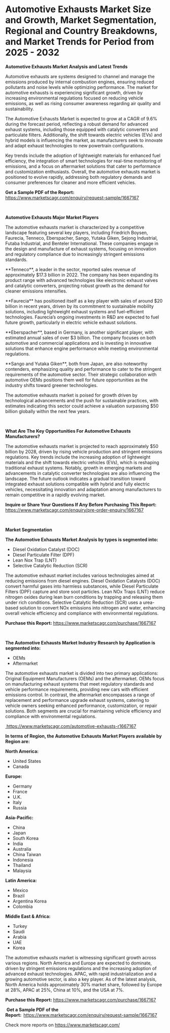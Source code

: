 <p><h1>Automotive Exhausts Market Size and Growth, Market Segmentation, Regional and Country Breakdowns, and Market Trends for Period from 2025 -  2032</h1></p><p><strong>Automotive Exhausts Market Analysis and Latest Trends</strong></p>
<p><p>Automotive exhausts are systems designed to channel and manage the emissions produced by internal combustion engines, ensuring reduced pollutants and noise levels while optimizing performance. The market for automotive exhausts is experiencing significant growth, driven by increasing environmental regulations focused on reducing vehicle emissions, as well as rising consumer awareness regarding air quality and sustainability. </p><p>The Automotive Exhausts Market is expected to grow at a CAGR of 9.6% during the forecast period, reflecting a robust demand for advanced exhaust systems, including those equipped with catalytic converters and particulate filters. Additionally, the shift towards electric vehicles (EVs) and hybrid models is influencing the market, as manufacturers seek to innovate and adapt exhaust technologies to new powertrain configurations. </p><p>Key trends include the adoption of lightweight materials for enhanced fuel efficiency, the integration of smart technologies for real-time monitoring of emissions, and a focus on aftermarket solutions that cater to performance and customization enthusiasts. Overall, the automotive exhausts market is positioned to evolve rapidly, addressing both regulatory demands and consumer preferences for cleaner and more efficient vehicles.</p></p>
<p><strong>Get a Sample PDF of the Report:&nbsp;</strong> <a href="https://www.marketscagr.com/enquiry/request-sample/1667167?utm_campaign=2462&utm_medium=2&utm_source=Github&utm_content=ia&utm_term=06032025&utm_id=automotive-exhausts">https://www.marketscagr.com/enquiry/request-sample/1667167</a></p>
<p>&nbsp;</p>
<p><strong>Automotive Exhausts Major Market Players</strong></p>
<p><p>The automotive exhausts market is characterized by a competitive landscape featuring several key players, including Friedrich Boysen, Faurecia, Tenneco, Eberspacher, Sango, Yutaka Giken, Sejong Industrial, Futaba Industrial, and Benteler International. These companies engage in the design and manufacture of exhaust systems, focusing on innovation and regulatory compliance due to increasingly stringent emissions standards.</p><p>**Tenneco**, a leader in the sector, reported sales revenue of approximately $17.3 billion in 2022. The company has been expanding its product range with advanced technologies like electronic exhaust valves and catalytic converters, projecting robust growth as the demand for cleaner emissions intensifies.</p><p>**Faurecia** has positioned itself as a key player with sales of around $20 billion in recent years, driven by its commitment to sustainable mobility solutions, including lightweight exhaust systems and fuel-efficient technologies. Faurecia’s ongoing investments in R&D are expected to fuel future growth, particularly in electric vehicle exhaust solutions.</p><p>**Eberspacher**, based in Germany, is another significant player, with estimated annual sales of over $3 billion. The company focuses on both automotive and commercial applications and is investing in innovative solutions that enhance engine performance while meeting environmental regulations.</p><p>**Sango and Yutaka Giken**, both from Japan, are also noteworthy contenders, emphasizing quality and performance to cater to the stringent requirements of the automotive sector. Their strategic collaboration with automotive OEMs positions them well for future opportunities as the industry shifts toward greener technologies.</p><p>The automotive exhausts market is poised for growth driven by technological advancements and the push for sustainable practices, with estimates indicating this sector could achieve a valuation surpassing $50 billion globally within the next few years.</p></p>
<p>&nbsp;</p>
<p><strong>What Are The Key Opportunities For Automotive Exhausts Manufacturers?</strong></p>
<p><p>The automotive exhausts market is projected to reach approximately $50 billion by 2028, driven by rising vehicle production and stringent emissions regulations. Key trends include the increasing adoption of lightweight materials and the shift towards electric vehicles (EVs), which is reshaping traditional exhaust systems. Notably, growth in emerging markets and advancements in catalytic converter technologies are also influencing the landscape. The future outlook indicates a gradual transition toward integrated exhaust solutions compatible with hybrid and fully electric vehicles, necessitating innovation and adaptation among manufacturers to remain competitive in a rapidly evolving market.</p></p>
<p><strong>Inquire or Share Your Questions If Any Before Purchasing This Report:</strong> <a href="https://www.marketscagr.com/enquiry/pre-order-enquiry/1667167?utm_campaign=2462&utm_medium=2&utm_source=Github&utm_content=ia&utm_term=06032025&utm_id=automotive-exhausts">https://www.marketscagr.com/enquiry/pre-order-enquiry/1667167</a></p>
<p>&nbsp;</p>
<p><strong>Market Segmentation</strong></p>
<p><strong>The Automotive Exhausts Market Analysis by types is segmented into:</strong></p>
<p><ul><li>Diesel Oxidation Catalyst (DOC)</li><li>Diesel Particulate Filter (DPF)</li><li>Lean Nox Trap (LNT)</li><li>Selective Catalytic Reduction (SCR)</li></ul></p>
<p><p>The automotive exhaust market includes various technologies aimed at reducing emissions from diesel engines. Diesel Oxidation Catalysts (DOC) convert harmful gases into harmless substances, while Diesel Particulate Filters (DPF) capture and store soot particles. Lean NOx Traps (LNT) reduce nitrogen oxides during lean burn conditions by trapping and releasing them under rich conditions. Selective Catalytic Reduction (SCR) uses a urea-based solution to convert NOx emissions into nitrogen and water, enhancing overall vehicle efficiency and compliance with environmental regulations.</p></p>
<p><strong>Purchase this Report:&nbsp;</strong><a href="https://www.marketscagr.com/purchase/1667167?utm_campaign=2462&utm_medium=2&utm_source=Github&utm_content=ia&utm_term=06032025&utm_id=automotive-exhausts">https://www.marketscagr.com/purchase/1667167</a></p>
<p>&nbsp;</p>
<p><strong>The Automotive Exhausts Market Industry Research by Application is segmented into:</strong></p>
<p><ul><li>OEMs</li><li>Aftermarket</li></ul></p>
<p><p>The automotive exhausts market is divided into two primary applications: Original Equipment Manufacturers (OEMs) and the aftermarket. OEMs focus on manufacturing exhaust systems that meet regulatory standards and vehicle performance requirements, providing new cars with efficient emissions control. In contrast, the aftermarket encompasses a range of replacement and performance upgrade exhaust systems, catering to vehicle owners seeking enhanced performance, customization, or repair solutions. Both segments are crucial for maintaining vehicle efficiency and compliance with environmental regulations.</p></p>
<p><a href="https://www.marketscagr.com/automotive-exhausts-r1667167?utm_campaign=2462&utm_medium=2&utm_source=Github&utm_content=ia&utm_term=06032025&utm_id=automotive-exhausts">&nbsp;https://www.marketscagr.com/automotive-exhausts-r1667167</a></p>
<p><strong>In terms of Region, the Automotive Exhausts Market Players available by Region are:</strong></p>
<p>
    <p> <strong> North America: </strong>
        <ul>
            <li>United States</li>
            <li>Canada</li>
        </ul>
        </p> 
    <p> <strong> Europe: </strong>
        <ul>
            <li>Germany</li>
            <li>France</li>
            <li>U.K.</li>
            <li>Italy</li>
            <li>Russia</li>
        </ul>
        </p> 
    <p> <strong> Asia-Pacific: </strong>
        <ul>
            <li>China</li>
            <li>Japan</li>
            <li>South Korea</li>
            <li>India</li>
            <li>Australia</li>
            <li>China Taiwan</li>
            <li>Indonesia</li>
            <li>Thailand</li>
            <li>Malaysia</li>
        </ul>
        </p> 
    <p> <strong> Latin America: </strong>
        <ul>
            <li>Mexico</li>
            <li>Brazil</li>
            <li>Argentina Korea</li>
            <li>Colombia</li>
        </ul>
        </p> 
    <p> <strong> Middle East & Africa: </strong>
        <ul>
            <li>Turkey</li>
            <li>Saudi</li>
            <li>Arabia</li>
            <li>UAE</li>
            <li>Korea</li>
        </ul>
    </p>
    </p>
<p><p>The automotive exhausts market is witnessing significant growth across various regions. North America and Europe are expected to dominate, driven by stringent emissions regulations and the increasing adoption of advanced exhaust technologies. APAC, with rapid industrialization and a growing automotive sector, is also a key player. As of the latest analysis, North America holds approximately 30% market share, followed by Europe at 28%, APAC at 25%, China at 10%, and the USA at 7%.</p></p>
<p><strong>Purchase this Report: </strong><a href="https://www.marketscagr.com/purchase/1667167?utm_campaign=2462&utm_medium=2&utm_source=Github&utm_content=ia&utm_term=06032025&utm_id=automotive-exhausts">https://www.marketscagr.com/purchase/1667167</a></p>
<p>&nbsp;<strong>Get a Sample PDF of the Report:&nbsp;&nbsp;</strong><a href="https://www.marketscagr.com/enquiry/request-sample/1667167?utm_campaign=2462&utm_medium=2&utm_source=Github&utm_content=ia&utm_term=06032025&utm_id=automotive-exhausts">https://www.marketscagr.com/enquiry/request-sample/1667167</a></p>
<p><strong></strong></p>
<p>Check more reports on <a href="https://www.marketscagr.com/?utm_campaign=2462&utm_medium=2&utm_source=Github&utm_content=ia&utm_term=06032025&utm_id=automotive-exhausts">https://www.marketscagr.com/</a></p>